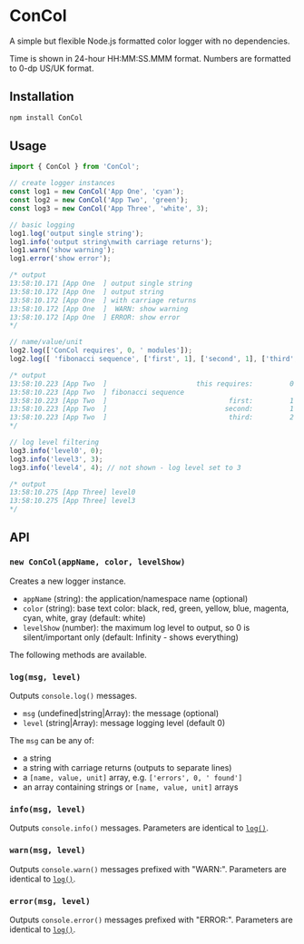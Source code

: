 # ConCol

A simple but flexible Node.js formatted color logger with no dependencies.

Time is shown in 24-hour HH:MM:SS.MMM format. Numbers are formatted to 0-dp US/UK format.


## Installation

```sh
npm install ConCol
```

## Usage

```javascript
import { ConCol } from 'ConCol';

// create logger instances
const log1 = new ConCol('App One', 'cyan');
const log2 = new ConCol('App Two', 'green');
const log3 = new ConCol('App Three', 'white', 3);

// basic logging
log1.log('output single string');
log1.info('output string\nwith carriage returns');
log1.warn('show warning');
log1.error('show error');

/* output
13:58:10.171 [App One  ] output single string
13:58:10.172 [App One  ] output string
13:58:10.172 [App One  ] with carriage returns
13:58:10.172 [App One  ]  WARN: show warning
13:58:10.172 [App One  ] ERROR: show error
*/

// name/value/unit
log2.log(['ConCol requires', 0, ' modules']);
log2.log([ 'fibonacci sequence', ['first', 1], ['second', 1], ['third', 2] ]);

/* output
13:58:10.223 [App Two  ]                      this requires:         0 modules
13:58:10.223 [App Two  ] fibonacci sequence
13:58:10.223 [App Two  ]                              first:         1
13:58:10.223 [App Two  ]                             second:         1
13:58:10.223 [App Two  ]                              third:         2
*/

// log level filtering
log3.info('level0', 0);
log3.info('level3', 3);
log3.info('level4', 4); // not shown - log level set to 3

/* output
13:58:10.275 [App Three] level0
13:58:10.275 [App Three] level3
*/
```


## API

### `new ConCol(appName, color, levelShow)`

Creates a new logger instance.

* `appName` (string): the application/namespace name (optional)
* `color` (string): base text color: black, red, green, yellow, blue, magenta, cyan, white, gray (default: white)
* `levelShow` (number): the maximum log level to output, so 0 is silent/important only (default: Infinity - shows everything)

The following methods are available.


### `log(msg, level)`

Outputs `console.log()` messages.

* `msg` (undefined|string|Array): the message (optional)
* `level` (string|Array): message logging level (default 0)

The `msg` can be any of:

* a string
* a string with carriage returns (outputs to separate lines)
* a `[name, value, unit]` array, e.g. `['errors', 0, ' found']`
* an array containing strings or `[name, value, unit]` arrays


### `info(msg, level)`

Outputs `console.info()` messages. Parameters are identical to [`log()`](#logmsg-level).


### `warn(msg, level)`

Outputs `console.warn()` messages prefixed with "WARN:". Parameters are identical to [`log()`](#logmsg-level).


### `error(msg, level)`

Outputs `console.error()` messages prefixed with "ERROR:". Parameters are identical to [`log()`](#logmsg-level).
